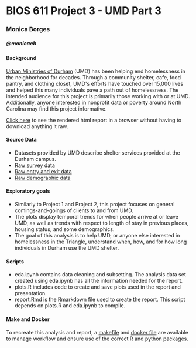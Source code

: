 # BIOS 611 Project 3 - UMD Part 3
### Monica Borges 
##### @monicaeb

#### Background
[Urban Ministries of Durham](http://umdurham.org/) (UMD) has been helping end homelessness in the neighborhood for decades. Through a community shelter, cafe, food pantry, and clothing closet, UMD's efforts have touched over 15,000 lives and helped this many individuals pave a path out of homelessness. 
The intended audience for this project is primarily those working with or at UMD. Additionally, anyone interested in nonprofit data or poverty around North Carolina may find this project informative.

[Click here](https://rawcdn.githack.com/datasci611/bios611-projects-fall-2019-monicaeb/92c020cc8757ae9b2bbe226505986f2d63bbc821/Project%203/report/p3-umd-report.html) to see the rendered html report in a browser without having to download anything it raw.

#### Source Data
* Datasets provided by UMD describe shelter services provided at the Durham campus. 
* [Raw survey data](https://raw.githubusercontent.com/biodatascience/datasci611/gh-pages/data/project2_2019/EE_UDES_191102.tsv)
* [Raw entry and exit data](https://raw.githubusercontent.com/biodatascience/datasci611/gh-pages/data/project2_2019/ENTRY_EXIT_191102.tsv)
* [Raw demographic data](https://raw.githubusercontent.com/biodatascience/datasci611/gh-pages/data/project2_2019/CLIENT_191102.tsv)

#### Exploratory goals
* Similarly to Project 1 and Project 2, this project focuses on general comings-and-goings of clients to and from UMD. 
* The plots display temporal trends for when people arrive at or leave UMD, as well as trends with respect to length of stay in previous places, housing status, and some demographics.
* The goal of this analysis is to help UMD, or anyone else interested in homelessness in the Triangle, understand when, how, and for how long individuals in Durham use the UMD shelter.

#### Scripts
* eda.ipynb contains data cleaning and subsetting. The analysis data set created using eda.ipynb has all the information needed for the report.
* plots.R includes code to create and save plots used in the report and presentation.
* report.Rmd is the Rmarkdown file used to create the report. This script depends on plots.R and eda.ipynb to compile.

#### Make and Docker
To recreate this analysis and report, a [makefile](/scripts/makefile) and [docker file](/scripts/dockerfile) are available to manage workflow and ensure use of the correct R and python packages.





